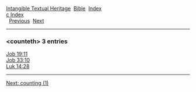 [Intangible Textual Heritage](../../index)  [Bible](../index) 
[Index](index)   
[c Index](_c_)  
  [Previous](c02626)  [Next](c02628) 

------------------------------------------------------------------------

### &lt;counteth&gt; 3 entries

[Job 19:11](../kjv/job019.htm#011)  
[Job 33:10](../kjv/job033.htm#010)  
[Luk 14:28](../kjv/luk014.htm#028)  

------------------------------------------------------------------------

[Next: counting (1)](c02628)
